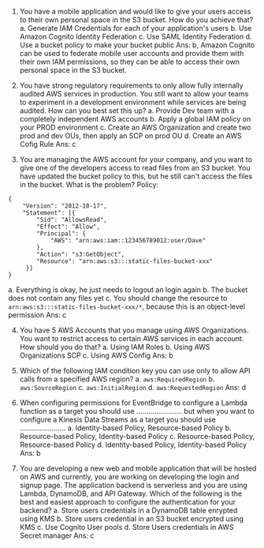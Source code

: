 1. You have a mobile application and would like to give your users access to their own personal space in the S3 bucket. How do you achieve that?
a. Generate IAM Credentials for each of your application's users
b. Use Amazon Cognito Identity Federation
c. Use SAML Identity Federation
d. Use a bucket policy to make your bucket public
Ans:
b, Amazon Cognito can be used to federate mobile user accounts and provide them with their own IAM permissions, so they can be able to access their own personal space in the S3 bucket. 

2. You have strong regulatory requirements to only allow fully internally audited AWS services in production. You still want to allow your teams to experiment in a development environment while services are being audited. How can you best set this up?
a. Provide Dev team with a completely independent AWS accounts
b. Apply a global IAM policy on your PROD environment
c. Create an AWS Organization and create two prod and dev OUs, then apply an SCP on prod OU
d. Create an AWS Cofig Rule
Ans:
 c 

3. You are managing the AWS account for your company, and you want to give one of the developers access to read files from an S3 bucket. You have updated the bucket policy to this, but he still can't access the files in the bucket. What is the problem?
Policy:
```
{
    "Version": "2012-10-17",
    "Statement": [{
        "Sid": "AllowsRead",
        "Effect": "Allow",
        "Principal": {
            "AWS": "arn:aws:iam::123456789012:user/Dave"
        },
        "Action": "s3:GetObject",
        "Resource": "arn:aws:s3:::static-files-bucket-xxx"
     }]
}
```
a. Everything is okay, he just needs to logout an login again
b. The bucket does not contain any files yet
c. You should change the resource to `arn:aws:s3:::static-files-bucket-xxx/*`, because this is an object-level permission
Ans:
c 

4. You have 5 AWS Accounts that you manage using AWS Organizations. You want to restrict access to certain AWS services in each account. How should you do that?
a. Using IAM Roles
b. Using AWS Organizations SCP
c. Using AWS Config
Ans:
b 

5. Which of the following IAM condition key you can use only to allow API calls from a specified AWS region?
a. `aws:RequiredRegion`
b. `aws:SourceRegion`
c. `aws:InitialRegion`
d. `aws:RequestedRegion`
Ans:
d 

6. When configuring permissions for EventBridge to configure a Lambda function as a target you should use ………………….. but when you want to configure a Kinesis Data Streams as a target you should use …………………..
a. Identity-based Policy, Resource-based Policy
b. Resource-based Policy, Identity-based Policy
c. Resource-based Policy, Resource-based Policy
d. Identity-based Policy, Identity-based Policy
Ans: b 

7. You are developing a new web and mobile application that will be hosted on AWS and currently, you are working on developing the login and signup page. The application backend is serverless and you are using Lambda, DynamoDB, and API Gateway. Which of the following is the best and easiest approach to configure the authentication for your backend?
a. Store users credentials in a DynamoDB table enrypted using KMS
b. Store users credential in an S3 bucket encrypted using KMS
c. Use Cognito User pools
d. Store Users credentials in AWS Secret manager
Ans:
c 

